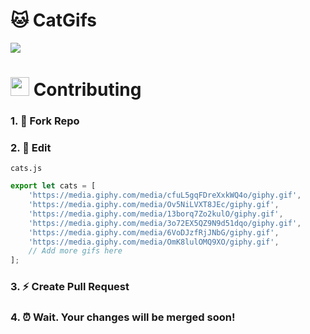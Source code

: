 # 🐱 CatGifs

<img src="https://raw.githubusercontent.com/andrejarrell/catgifs/master/images/site.png">

# <img src="https://raw.githubusercontent.com/andrejarrell/catgifs/master/images/type.gif" width="30"> Contributing

### 1. 🍴 Fork Repo

### 2. 📝 Edit

`cats.js`
```js
export let cats = [
    'https://media.giphy.com/media/cfuL5gqFDreXxkWQ4o/giphy.gif',
    'https://media.giphy.com/media/Ov5NiLVXT8JEc/giphy.gif',
    'https://media.giphy.com/media/13borq7Zo2kulO/giphy.gif',
    'https://media.giphy.com/media/3o72EX5QZ9N9d51dqo/giphy.gif',
    'https://media.giphy.com/media/6VoDJzfRjJNbG/giphy.gif',
    'https://media.giphy.com/media/OmK8lulOMQ9XO/giphy.gif',
    // Add more gifs here
];
```

### 3. ⚡ Create Pull Request

### 4. ⏰ Wait. Your changes will be merged soon!